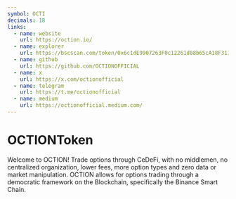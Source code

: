```yaml
---
symbol: OCTI
decimals: 18
links:
  - name: website
    url: https://oction.io/
  - name: explorer
    url: https://bscscan.com/token/0x6c1dE9907263F0c12261d88b65cA18F31163F29D
  - name: github
    url: https://github.com/OCTIONOFFICIAL
  - name: x
    url: https://x.com/octionofficial
  - name: telegram
    url: https://t.me/octionofficial
  - name: medium
    url: https://octionofficial.medium.com/
---
```


# OCTIONToken

Welcome to OCTION! Trade options through CeDeFi, with no middlemen, no centralized organization, lower fees, more option types and zero data or market manipulation. OCTION allows for options trading through a democratic framework on the Blockchain, specifically the Binance Smart Chain.

